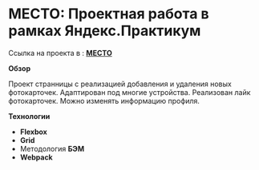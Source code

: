 # МЕСТО: Проектная работа в рамках Яндекс.Практикум

Ссылка на проекта в : **[МЕСТО](https://herzik.github.io/mesto/)**

**Обзор**

Проект странницы с реализацией добавления и удаления новых фотокарточек. Адаптирован под многие устройства. Реализован лайк фотокарточек. Можно изменять информацию профиля.

**Технологии**

- **Flexbox**
- **Grid**
- Методология **БЭМ**
- **Webpack**

